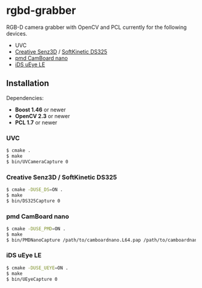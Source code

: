 rgbd-grabber
============

RGB-D camera grabber with OpenCV and PCL currently for the following devices.

* UVC
* [Creative Senz3D](http://us.creative.com/p/web-cameras/creative-senz3d) / [SoftKinetic DS325](http://www.softkinetic.com/Store/tabid/579/ProductID/6/language/en-US/Default.aspx)
* [pmd CamBoard nano](http://www.pmdtec.com/products_services/reference_design.php)
* [iDS uEye LE](http://jp.ids-imaging.com/store/produkte/kameras/usb-2-0-kameras/ueye-le.html)

Installation
------------

Dependencies:
* **Boost 1.46** or newer
* **OpenCV 2.3** or newer
* **PCL 1.7** or newer

### UVC
~~~ sh
$ cmake .
$ make
$ bin/UVCameraCapture 0
~~~

### Creative Senz3D / SoftKinetic DS325
~~~ sh
$ cmake -DUSE_DS=ON .
$ make
$ bin/DS325Capture 0
~~~

### pmd CamBoard nano
~~~ sh
$ cmake -DUSE_PMD=ON .
$ make
$ bin/PMDNanoCapture /path/to/camboardnano.L64.pap /path/to/camboardnanoproc.L64.ppp
~~~

### iDS uEye LE
~~~ sh
$ cmake -DUSE_UEYE=ON .
$ make
$ bin/UEyeCapture 0
~~~

